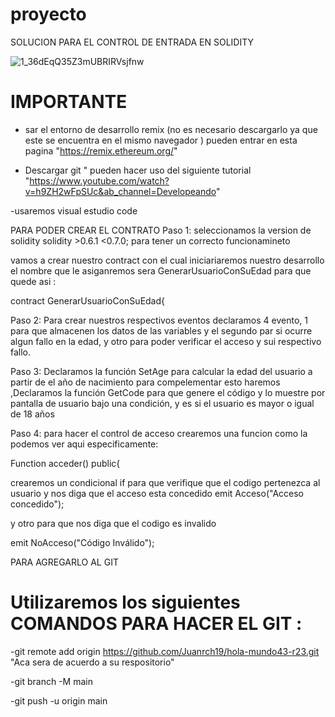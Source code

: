 # proyecto
SOLUCION PARA EL CONTROL DE ENTRADA EN SOLIDITY 

![1_36dEqQ35Z3mUBRIRVsjfnw](https://user-images.githubusercontent.com/91889338/142859511-212fa232-a72c-4a8c-8c49-bd4746684069.png)

# IMPORTANTE
- sar el entorno de desarrollo remix (no es necesario descargarlo ya que este se encuentra en el mismo navegador ) pueden entrar en esta pagina "https://remix.ethereum.org/"

- Descargar git " pueden hacer uso del siguiente tutorial "https://www.youtube.com/watch?v=h9ZH2wFpSUc&ab_channel=Developeando"
 
-usaremos visual estudio code


PARA PODER CREAR EL CONTRATO 
 Paso 1:
 seleccionamos la version de solidity solidity >0.6.1 <0.7.0; para tener un correcto funcionamineto
 
 
 vamos a crear nuestro contract con el cual iniciariaremos nuestro desarrollo el nombre que le asiganremos sera GenerarUsuarioConSuEdad para que quede asi :
 
 contract GenerarUsuarioConSuEdad{
 
 Paso 2:
 Para crear nuestros respectivos eventos declaramos 4 evento, 1 para que almacenen los datos de las variables y el segundo par si ocurre algun fallo en la edad, y otro para poder verificar el acceso y sui respectivo fallo.
 
 Paso 3:
 Declaramos la función SetAge para calcular la edad del usuario a partir de el año de nacimiento para compelementar esto haremos ,Declaramos la función GetCode para que genere el código y lo muestre por pantalla de usuario bajo una condición, y es si el usuario es mayor o igual de 18 años
 
 Paso 4:
 para hacer el control de acceso crearemos una funcion como la podemos ver aqui especificamente:
 
 Function acceder() public{
 
 crearemos un condicional if para que verifique que el codigo pertenezca al usuario y nos diga que el acceso esta concedido
  emit Acceso("Acceso concedido"); 
  
 
 y otro para que nos diga que el codigo es invalido
 
 
 emit NoAcceso("Código Inválido");
 
 
 PARA AGREGARLO AL GIT
 
 # Utilizaremos los siguientes COMANDOS PARA HACER EL GIT :
 
-git remote add origin https://github.com/Juanrch19/hola-mundo43-r23.git "Aca sera de acuerdo a su respositorio"

-git branch -M main

-git push -u origin main
 
 
